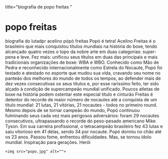 <head>
title="biografia de popo freitas "
</head>
<h1>popo freitas</h1>
<body>
    

<p>biografia do lutadpr acelino pópó freitas
    Popó é tetra! Acelino Freitas é o brasileiro que mais conquistou títulos mundiais na história do boxe,
    tendo alcançado quatro vezes o topo da nobre arte em duas categorias: super-pena e leve. Fez mais:
    unificou seus títulos em duas das principais e mais tradicionais organizações de boxe: WBA e WBO.
    Conhecido como Mão de Pedra e reconhecido internacionalmente como Estrela do Nocaute, Popó foi
    testado e atestado no esporte que mudou sua vida, cravando seu nome no panteão dos melhores do
    mundo de todos os tempos, ao defender mais de dez vezes consecutivas os seus títulos e, por esse
    raríssimo feito, ter sido alçado à condição de supercampeão mundial unificado. Poucos atletas de
    boxe na história podem ostentar este especial título e cinturão Freitas é detentor do recorde de maior
    número de nocautes até a conquista de um título mundial: 21 lutas, 21 vitórias, 21 nocautes - todos
    no primeiro round. Mesmo depois de se tornar campeão do mundo, Popó continuou fulminando seus
    cada vez mais perigosos adversários: foram 29 nocautes consecutivos, ultrapassando o recorde do
    peso-pesado americano Mike Tyson. Em sua carreira profissional, o tetracampeão brasileiro fez 43
    lutas e saiu vitorioso em 41 delas, sendo 34 por nocaute. Popó dormiu no chão até os 23 anos. Passou
    fome, enfrentou dificuldades. Mas, se tornou ídolo mundial. Inspiração para gerações. Herói</p>

    <img src="popo.jpg" alt="">
</body>
